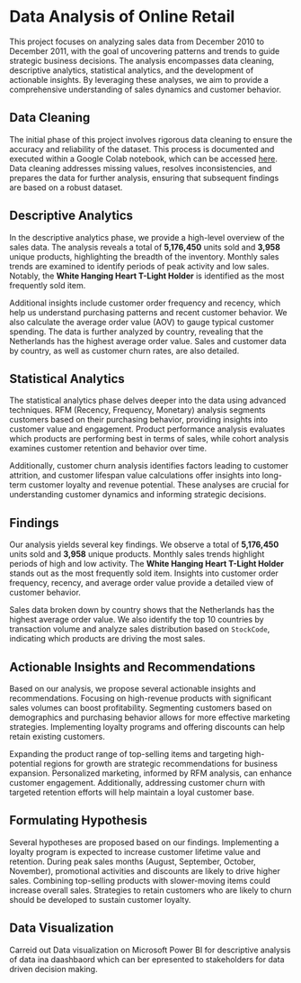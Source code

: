 # Data Analysis of Online Retail
This project focuses on analyzing sales data from December 2010 to December 2011, with the goal of uncovering patterns and trends to guide strategic business decisions. The analysis encompasses data cleaning, descriptive analytics, statistical analytics, and the development of actionable insights. By leveraging these analyses, we aim to provide a comprehensive understanding of sales dynamics and customer behavior.

## Data Cleaning

The initial phase of this project involves rigorous data cleaning to ensure the accuracy and reliability of the dataset. This process is documented and executed within a Google Colab notebook, which can be accessed [here](https://colab.research.google.com/drive/1VltiIJjsm_WZctniclAJSNdanRjIwKmn?usp=sharing). Data cleaning addresses missing values, resolves inconsistencies, and prepares the data for further analysis, ensuring that subsequent findings are based on a robust dataset.

## Descriptive Analytics

In the descriptive analytics phase, we provide a high-level overview of the sales data. The analysis reveals a total of **5,176,450** units sold and **3,958** unique products, highlighting the breadth of the inventory. Monthly sales trends are examined to identify periods of peak activity and low sales. Notably, the **White Hanging Heart T-Light Holder** is identified as the most frequently sold item.

Additional insights include customer order frequency and recency, which help us understand purchasing patterns and recent customer behavior. We also calculate the average order value (AOV) to gauge typical customer spending. The data is further analyzed by country, revealing that the Netherlands has the highest average order value. Sales and customer data by country, as well as customer churn rates, are also detailed.

## Statistical Analytics

The statistical analytics phase delves deeper into the data using advanced techniques. RFM (Recency, Frequency, Monetary) analysis segments customers based on their purchasing behavior, providing insights into customer value and engagement. Product performance analysis evaluates which products are performing best in terms of sales, while cohort analysis examines customer retention and behavior over time.

Additionally, customer churn analysis identifies factors leading to customer attrition, and customer lifespan value calculations offer insights into long-term customer loyalty and revenue potential. These analyses are crucial for understanding customer dynamics and informing strategic decisions.

## Findings

Our analysis yields several key findings. We observe a total of **5,176,450** units sold and **3,958** unique products. Monthly sales trends highlight periods of high and low activity. The **White Hanging Heart T-Light Holder** stands out as the most frequently sold item. Insights into customer order frequency, recency, and average order value provide a detailed view of customer behavior.

Sales data broken down by country shows that the Netherlands has the highest average order value. We also identify the top 10 countries by transaction volume and analyze sales distribution based on `StockCode`, indicating which products are driving the most sales.

## Actionable Insights and Recommendations

Based on our analysis, we propose several actionable insights and recommendations. Focusing on high-revenue products with significant sales volumes can boost profitability. Segmenting customers based on demographics and purchasing behavior allows for more effective marketing strategies. Implementing loyalty programs and offering discounts can help retain existing customers.

Expanding the product range of top-selling items and targeting high-potential regions for growth are strategic recommendations for business expansion. Personalized marketing, informed by RFM analysis, can enhance customer engagement. Additionally, addressing customer churn with targeted retention efforts will help maintain a loyal customer base.

## Formulating Hypothesis

Several hypotheses are proposed based on our findings. Implementing a loyalty program is expected to increase customer lifetime value and retention. During peak sales months (August, September, October, November), promotional activities and discounts are likely to drive higher sales. Combining top-selling products with slower-moving items could increase overall sales. Strategies to retain customers who are likely to churn should be developed to sustain customer loyalty.

## Data Visualization

Carreid out Data visualization on Microsoft Power BI for descriptive analysis of data ina daashbaord which can ber epresented to stakeholders for data driven decision making.
